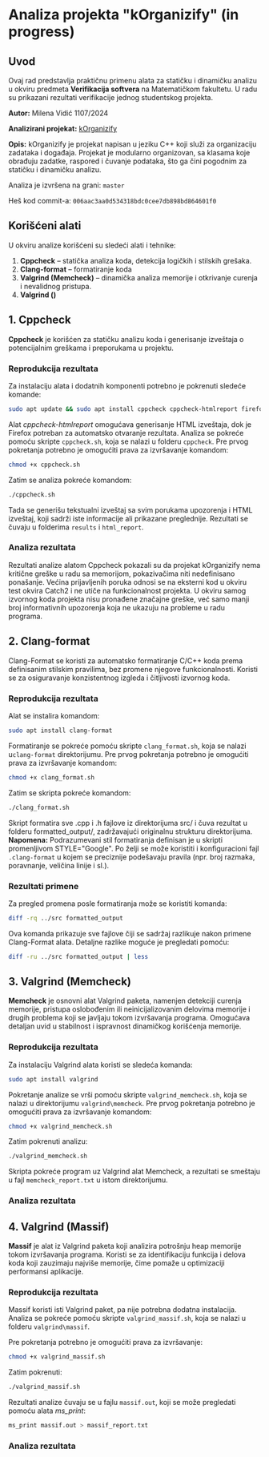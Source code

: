 # Analiza projekta "kOrganizify" (in progress)

## Uvod
Ovaj rad predstavlja praktičnu primenu alata za statičku i dinamičku analizu u okviru predmeta **Verifikacija softvera** na Matematičkom fakultetu. U radu su prikazani rezultati verifikacije jednog studentskog projekta.

**Autor:** Milena Vidić 1107/2024

**Analizirani projekat:** [kOrganizify](https://gitlab.com/matf-bg-ac-rs/course-rs/projects-2023-2024/kOrganizify)

**Opis:**
kOrganizify je projekat napisan u jeziku C++ koji služi za organizaciju zadataka i događaja. Projekat je modularno organizovan, sa klasama koje obrađuju zadatke, raspored i čuvanje podataka, što ga čini pogodnim za statičku i dinamičku analizu.

Analiza je izvršena na grani: `master`

Heš kod commit-a: `006aac3aa0d534318bdc0cee7db898bd864601f0`

## Korišćeni alati
U okviru analize korišćeni su sledeći alati i tehnike:

1. **Cppcheck** – statička analiza koda, detekcija logičkih i stilskih grešaka.
2. **Clang-format** – formatiranje koda
3. **Valgrind (Memcheck)** – dinamička analiza memorije i otkrivanje curenja i nevalidnog pristupa.
4. **Valgrind ()**

## 1. **Cppcheck**

**Cppcheck** je korišćen za statičku analizu koda i generisanje izveštaja o potencijalnim greškama i preporukama u projektu.

### Reprodukcija rezultata

Za instalaciju alata i dodatnih komponenti potrebno je pokrenuti sledeće komande:
```bash
sudo apt update && sudo apt install cppcheck cppcheck-htmlreport firefox
```
Alat *cppcheck-htmlreport* omogućava generisanje HTML izveštaja, dok je Firefox potreban za automatsko otvaranje rezultata.
Analiza se pokreće pomoću skripte `cppcheck.sh`, koja se nalazi u folderu `cppcheck`. Pre prvog pokretanja potrebno je omogućiti prava za izvršavanje komandom:

```bash
chmod +x cppcheck.sh
```
Zatim se analiza pokreće komandom:
```bash
./cppcheck.sh
```
Tada se generišu tekstualni izveštaj sa svim porukama upozorenja i HTML izveštaj, koji sadrži iste informacije ali prikazane preglednije. Rezultati se čuvaju u folderima `results` i `html_report`.


### Analiza rezultata

Rezultati analize alatom Cppcheck pokazali su da projekat kOrganizify nema kritične greške u radu sa memorijom, pokazivačima niti nedefinisano ponašanje.
Većina prijavljenih poruka odnosi se na eksterni kod u okviru test okvira Catch2 i ne utiče na funkcionalnost projekta.
U okviru samog izvornog koda projekta nisu pronađene značajne greške, već samo manji broj informativnih upozorenja koja ne ukazuju na probleme u radu programa.

## 2. **Clang-format**

Clang-Format se koristi za automatsko formatiranje C/C++ koda prema definisanim stilskim pravilima, bez promene njegove funkcionalnosti. Koristi se za osiguravanje konzistentnog izgleda i čitljivosti izvornog koda.

### Reprodukcija rezultata

Alat se instalira komandom:
```bash
sudo apt install clang-format
```
Formatiranje se pokreće pomoću skripte `clang_format.sh`, koja se nalazi u`clang-format` direktorijumu. Pre prvog pokretanja potrebno je omogućiti prava za izvršavanje komandom:

```bash
chmod +x clang_format.sh
```
Zatim se skripta pokreće komandom:
```bash
./clang_format.sh
```
Skript formatira sve .cpp i .h fajlove iz direktorijuma src/ i čuva rezultat u folderu formatted_output/, zadržavajući originalnu strukturu direktorijuma.
**Napomena:**
Podrazumevani stil formatiranja definisan je u skripti promenljivom STYLE="Google".
Po želji se može koristiti i konfiguracioni fajl `.clang-format` u kojem se preciznije podešavaju pravila (npr. broj razmaka, poravnanje, veličina linije i sl.).

### Rezultati primene

Za pregled promena posle formatiranja može se koristiti komanda:

```bash
diff -rq ../src formatted_output
```
Ova komanda prikazuje sve fajlove čiji se sadržaj razlikuje nakon primene Clang-Format alata.
Detaljne razlike moguće je pregledati pomoću:
```bash
diff -ru ../src formatted_output | less
```

## 3. **Valgrind (Memcheck)**

**Memcheck** je osnovni alat Valgrind paketa, namenjen detekciji curenja memorije, pristupa oslobođenim ili neinicijalizovanim delovima memorije i drugih problema koji se javljaju tokom izvršavanja programa.
Omogućava detaljan uvid u stabilnost i ispravnost dinamičkog korišćenja memorije.

### Reprodukcija rezultata

Za instalaciju Valgrind alata koristi se sledeća komanda:
```bash
sudo apt install valgrind
```
Pokretanje analize se vrši pomoću skripte `valgrind_memcheck.sh`, koja se nalazi u direktorijumu `valgrind\memcheck`.
Pre prvog pokretanja potrebno je omogućiti prava za izvršavanje komandom:
```bash
chmod +x valgrind_memcheck.sh
```
Zatim pokrenuti analizu:
```bash
./valgrind_memcheck.sh
```
Skripta pokreće program uz Valgrind alat Memcheck, a rezultati se smeštaju u fajl `memcheck_report.txt` u istom direktorijumu.

### Analiza rezultata

## 4. **Valgrind (Massif)**

**Massif** je alat iz Valgrind paketa koji analizira potrošnju heap memorije tokom izvršavanja programa.
Koristi se za identifikaciju funkcija i delova koda koji zauzimaju najviše memorije, čime pomaže u optimizaciji performansi aplikacije.

### Reprodukcija rezultata

Massif koristi isti Valgrind paket, pa nije potrebna dodatna instalacija.
Analiza se pokreće pomoću skripte `valgrind_massif.sh`, koja se nalazi u folderu `valgrind\massif`.

Pre pokretanja potrebno je omogućiti prava za izvršavanje:
```bash
chmod +x valgrind_massif.sh
```
Zatim pokrenuti:
```bash
./valgrind_massif.sh
```
Rezultati analize čuvaju se u fajlu `massif.out`, koji se može pregledati pomoću alata *ms_print*:
```bash
ms_print massif.out > massif_report.txt
```
### Analiza rezultata
